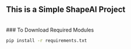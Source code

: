 ## This is a Simple ShapeAI Project
<br>
### To Download Required Modules

```bash
pip install -r requirements.txt
```